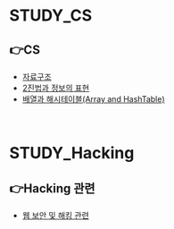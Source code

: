 
# STUDY_CS
## 👉CS
- [자료구조](https://ventus.tistory.com/16)
- [2진법과 정보의 표현](https://ventus.tistory.com/19)<br>
- [배열과 해시테이블(Array and HashTable)](https://ventus.tistory.com/20)<br>
<br>  

# STUDY_Hacking
## 👉Hacking 관련
- [웹 보안 및 해킹 관련](https://blog.naver.com/dlskd1)
